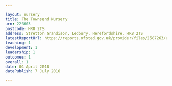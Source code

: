```yaml
---

layout: nursery
title: The Townsend Nursery
urn: 223603
postcode: HR8 2TS
address: Stretton Grandison, Ledbury, Herefordshire, HR8 2TS
latestReportUrl: https://reports.ofsted.gov.uk/provider/files/2587263/urn/223603.pdf
teaching: 1
development: 1
leadership: 1
outcomes: 1
overall: 1
date: 01 April 2018 
datePublish: 7 July 2016

---
```

